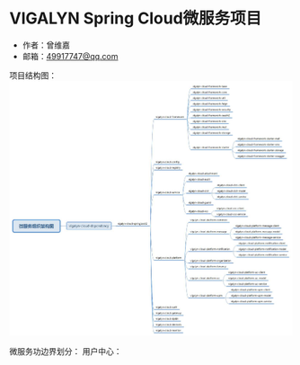 # VIGALYN Spring Cloud微服务项目
- 作者：曾维嘉
- 邮箱：49917747@qq.com

项目结构图：
![Alt text](https://github.com/wind3/vigalyn-cloud/blob/master/VIGALYN-CLOUD-STRUCT.jpg "项目结构图")

微服务功边界划分：
用户中心：

